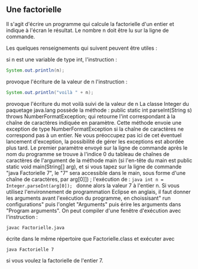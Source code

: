 ## Une factorielle
Il s'agit d'écrire un programme qui calcule la factorielle d'un entier et indique à l'écran le résultat. Le nombre n doit être lu sur la ligne de commande.

Les quelques renseignements qui suivent peuvent être utiles :

si n est une variable de type int, l'instruction :
```java
System.out.println(n);
```
provoque l'écriture de la valeur de n
l'instruction :
```java
System.out.println("voilà " + n);
```
provoque l'écriture du mot voilà suivi de la valeur de n
    La classe Integer du paquetage java.lang possède la méthode :
public static int parseInt(String s) throws NumberFormatException;
qui retourne l'int correspondant à la chaîne de caractères indiquée en paramètre. Cette méthode envoie une exception de type NumberFormatException si la chaîne de caractères ne correspond pas à un entier. Ne vous préoccupez pas ici de cet éventuel lancement d'exception, la possibilité de gérer les exceptions est abordée plus tard.
Le premier paramètre envoyé sur la ligne de commande après le nom du programme se trouve à l'indice 0 du tableau de chaînes de caractères de l'argument de la méthode main (si l'en-tête du main est public static void main(String[] arg), et si vous tapez sur la ligne de commande "java Factorielle 7", le "7" sera accessible dans le main, sous forme d'une chaîne de caractères, par arg[0]]) ; l'exécution de :
    ```java
    int n = Integer.parseInt(arg[0]);
    ```
donne alors la valeur 7 à l'entier n.
Si vous utilisez l'environnement de programmation Eclipse en anglais, il faut donner les arguments avant l'exécution du programme, en choissisant" run configurations" puis l'onglet "Arguments" puis érire les arguments dans "Program arguments".
On peut compiler d'une fenêtre d'exécution avec l'instruction :
```shell
javac Factorielle.java
```
écrite dans le même répertoire que Factorielle.class
et exécuter avec
```shell
java Factorielle 7
```
si vous voulez la factorielle de l'entier 7.

